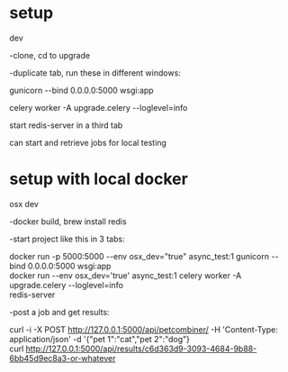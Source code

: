 # setup
dev

-clone, cd to upgrade

-duplicate tab, run these in different windows:

gunicorn --bind 0.0.0.0:5000 wsgi:app

celery worker -A upgrade.celery --loglevel=info



start redis-server in a third tab

can start and retrieve jobs for local testing

# setup with local docker
osx dev

-docker build, brew install redis

-start project like this in 3 tabs:

docker run -p 5000:5000 --env osx_dev="true" async_test:1 gunicorn --bind 0.0.0.0:5000 wsgi:app  
docker run --env osx_dev='true' async_test:1 celery worker -A upgrade.celery --loglevel=info  
redis-server

-post a job and get results:

curl -i -X POST http://127.0.0.1:5000/api/petcombiner/ -H 'Content-Type: application/json' -d '{"pet 1":"cat","pet 2":"dog"}  
curl http://127.0.0.1:5000/api/results/c6d363d9-3093-4684-9b88-6bb45d9ec8a3-or-whatever  

